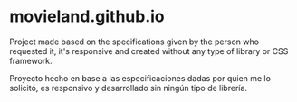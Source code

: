 # movieland.github.io

Project made based on the specifications given by the person who requested it, it's responsive and created without any type of library or CSS framework.

Proyecto hecho en base a las especificaciones dadas por quien me lo solicitó, es responsivo y desarrollado sin ningún tipo de librería.
